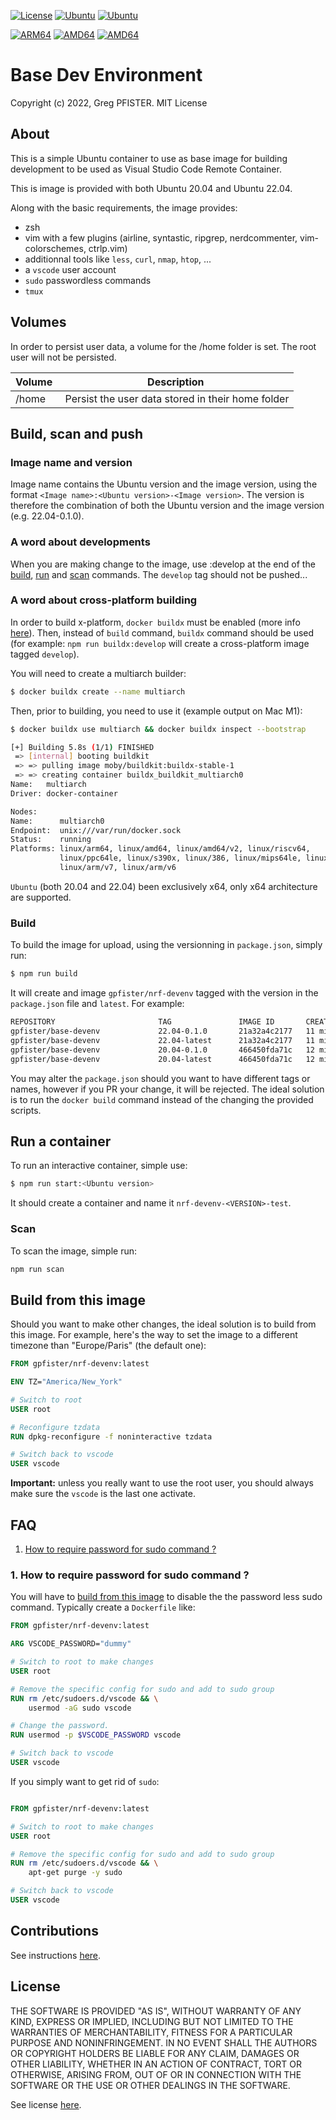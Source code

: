 [![License](https://img.shields.io/badge/license-MIT-blue)](./LICENSE)
[![Ubuntu](https://img.shields.io/badge/ubuntu-20.04-orange)](https://ubuntu.com)
[![Ubuntu](https://img.shields.io/badge/ubuntu-22.04-orange)](https://ubuntu.com)

[![ARM64](https://img.shields.io/badge/linux%2farm64-Yes-red)](./LICENSE)
[![AMD64](https://img.shields.io/badge/linux%2famd64-Yes-red)](./LICENSE)
[![AMD64](https://img.shields.io/badge/linux%2farm%2fv7-Yes-red)](./LICENSE)

# Base Dev Environment

Copyright (c) 2022, Greg PFISTER. MIT License

<div id="about" />

## About

This is a simple Ubuntu container to use as base image for building development
to be used as Visual Studio Code Remote Container.

This is image is provided with both Ubuntu 20.04 and Ubuntu 22.04.

Along with the basic requirements, the image provides:

- zsh
- vim with a few plugins (airline, syntastic, ripgrep, nerdcommenter,
  vim-colorschemes, ctrlp.vim)
- additionnal tools like `less`, `curl`, `nmap`, `htop`, ...
- a `vscode` user account
- `sudo` passwordless commands
- `tmux`

<div id="volumes" />

## Volumes

In order to persist user data, a volume for the /home folder is set. The root
user will not be persisted.

| Volume | Description                                        |
| ------ | -------------------------------------------------- |
| /home  |  Persist the user data stored in their home folder |

<div id="build-run-scan-push" />

## Build, scan and push

### Image name and version

Image name contains the Ubuntu version and the image version, using the format
`<Image name>:<Ubuntu version>-<Image version>`. The version is therefore the
combination of both the Ubuntu version and the image version (e.g. 22.04-0.1.0).

### A word about developments

When you are making change to the image, use :develop at the end of the
[build](#build), [run](#run) and [scan](#scan) commands. The `develop` tag
should not be pushed...

### A word about cross-platform building

In order to build x-platform, `docker buildx` must be enabled (more info
[here](https://docs.docker.com/buildx/working-with-buildx/)). Then, instead of
`build` command, `buildx` command should be used (for example:
`npm run buildx:develop` will create a cross-platform image tagged `develop`).

You will need to create a multiarch builder:

```sh
$ docker buildx create --name multiarch
```

Then, prior to building, you need to use it (example output on Mac M1):

```sh
$ docker buildx use multiarch && docker buildx inspect --bootstrap

[+] Building 5.8s (1/1) FINISHED
 => [internal] booting buildkit                                             5.8s
 => => pulling image moby/buildkit:buildx-stable-1                            7s
 => => creating container buildx_buildkit_multiarch0                          1s
Name:   multiarch
Driver: docker-container

Nodes:
Name:      multiarch0
Endpoint:  unix:///var/run/docker.sock
Status:    running
Platforms: linux/arm64, linux/amd64, linux/amd64/v2, linux/riscv64,
           linux/ppc64le, linux/s390x, linux/386, linux/mips64le, linux/mips64,
           linux/arm/v7, linux/arm/v6
```

`Ubuntu` (both 20.04 and 22.04) been exclusively x64, only x64 architecture are
supported.

<div id="build" />

### Build

To build the image for upload, using the versionning in `package.json`, simply
run:

```sh
$ npm run build
```

It will create and image `gpfister/nrf-devenv` tagged with the version in the
`package.json` file and `latest`. For example:

```sh
REPOSITORY                       TAG               IMAGE ID       CREATED          SIZE
gpfister/base-devenv             22.04-0.1.0       21a32a4c2177   11 minutes ago   916MB
gpfister/base-devenv             22.04-latest      21a32a4c2177   11 minutes ago   916MB
gpfister/base-devenv             20.04-0.1.0       466450fda71c   12 minutes ago   873MB
gpfister/base-devenv             20.04-latest      466450fda71c   12 minutes ago   873MB
```

You may alter the `package.json` should you want to have different tags or
names, however if you PR your change, it will be rejected. The ideal solution
is to run the `docker build` command instead of the changing the provided
scripts.

<div id="run" />

## Run a container

To run an interactive container, simple use:

```sh
$ npm run start:<Ubuntu version>
```

It should create a container and name it `nrf-devenv-<VERSION>-test`.

<div id="scan" />

### Scan

To scan the image, simple run:

```sh
npm run scan
```

<div id="build-from-this-image" />

## Build from this image

Should you want to make other changes, the ideal solution is to build from this
image. For example, here's the way to set the image to a different timezone than
"Europe/Paris" (the default one):

```Dockerfile
FROM gpfister/nrf-devenv:latest

ENV TZ="America/New_York"

# Switch to root
USER root

# Reconfigure tzdata
RUN dpkg-reconfigure -f noninteractive tzdata

# Switch back to vscode
USER vscode
```

**Important:** unless you really want to use the root user, you should always
make sure the `vscode` is the last one activate.

<div id="faq" />

## FAQ

1. [How to require password for sudo command ?](#faq1)

<div id="faq1" />

### 1. How to require password for sudo command ?

You will have to [build from this image](#build-from-this-image) to disable the
the password less sudo command. Typically create a `Dockerfile` like:

```Dockerfile
FROM gpfister/nrf-devenv:latest

ARG VSCODE_PASSWORD="dummy"

# Switch to root to make changes
USER root

# Remove the specific config for sudo and add to sudo group
RUN rm /etc/sudoers.d/vscode && \
    usermod -aG sudo vscode

# Change the password.
RUN usermod -p $VSCODE_PASSWORD vscode

# Switch back to vscode
USER vscode
```

If you simply want to get rid of `sudo`:

```Dockerfile

FROM gpfister/nrf-devenv:latest

# Switch to root to make changes
USER root

# Remove the specific config for sudo and add to sudo group
RUN rm /etc/sudoers.d/vscode && \
    apt-get purge -y sudo

# Switch back to vscode
USER vscode
```

<div id="contrib" />

## Contributions

See instructions [here](./CONTRIBUTING.md).

<div id="license" />

## License

THE SOFTWARE IS PROVIDED "AS IS", WITHOUT WARRANTY OF ANY KIND, EXPRESS OR
IMPLIED, INCLUDING BUT NOT LIMITED TO THE WARRANTIES OF MERCHANTABILITY, FITNESS
FOR A PARTICULAR PURPOSE AND NONINFRINGEMENT. IN NO EVENT SHALL THE AUTHORS OR
COPYRIGHT HOLDERS BE LIABLE FOR ANY CLAIM, DAMAGES OR OTHER LIABILITY, WHETHER
IN AN ACTION OF CONTRACT, TORT OR OTHERWISE, ARISING FROM, OUT OF OR IN
CONNECTION WITH THE SOFTWARE OR THE USE OR OTHER DEALINGS IN THE SOFTWARE.

See license [here](./LICENSE).
